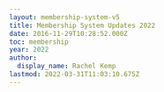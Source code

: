 ```yaml
---
layout: membership-system-v5
title: Membership System Updates 2022
date: 2016-11-29T10:28:52.000Z
toc: membership
year: 2022
author:
  display_name: Rachel Kemp
lastmod: 2022-03-31T11:03:10.675Z
---
```

